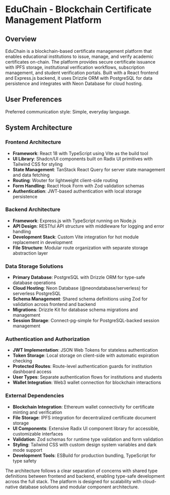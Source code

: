 # EduChain - Blockchain Certificate Management Platform

## Overview

EduChain is a blockchain-based certificate management platform that enables educational institutions to issue, manage, and verify academic certificates on-chain. The platform provides secure certificate issuance with IPFS storage, institutional verification workflows, subscription management, and student verification portals. Built with a React frontend and Express.js backend, it uses Drizzle ORM with PostgreSQL for data persistence and integrates with Neon Database for cloud hosting.

## User Preferences

Preferred communication style: Simple, everyday language.

## System Architecture

### Frontend Architecture
- **Framework**: React 18 with TypeScript using Vite as the build tool
- **UI Library**: Shadcn/UI components built on Radix UI primitives with Tailwind CSS for styling
- **State Management**: TanStack React Query for server state management and data fetching
- **Routing**: Wouter for lightweight client-side routing
- **Form Handling**: React Hook Form with Zod validation schemas
- **Authentication**: JWT-based authentication with local storage persistence

### Backend Architecture
- **Framework**: Express.js with TypeScript running on Node.js
- **API Design**: RESTful API structure with middleware for logging and error handling
- **Development Stack**: Custom Vite integration for hot module replacement in development
- **File Structure**: Modular route organization with separate storage abstraction layer

### Data Storage Solutions
- **Primary Database**: PostgreSQL with Drizzle ORM for type-safe database operations
- **Cloud Hosting**: Neon Database (@neondatabase/serverless) for serverless PostgreSQL
- **Schema Management**: Shared schema definitions using Zod for validation across frontend and backend
- **Migrations**: Drizzle Kit for database schema migrations and management
- **Session Storage**: Connect-pg-simple for PostgreSQL-backed session management

### Authentication and Authorization
- **JWT Implementation**: JSON Web Tokens for stateless authentication
- **Token Storage**: Local storage on client-side with automatic expiration checking
- **Protected Routes**: Route-level authentication guards for institution dashboard access
- **User Types**: Separate authentication flows for institutions and students
- **Wallet Integration**: Web3 wallet connection for blockchain interactions

### External Dependencies
- **Blockchain Integration**: Ethereum wallet connectivity for certificate minting and verification
- **File Storage**: IPFS integration for decentralized certificate document storage
- **UI Components**: Extensive Radix UI component library for accessible, customizable interfaces
- **Validation**: Zod schemas for runtime type validation and form validation
- **Styling**: Tailwind CSS with custom design system variables and dark mode support
- **Development Tools**: ESBuild for production bundling, TypeScript for type safety

The architecture follows a clear separation of concerns with shared type definitions between frontend and backend, enabling type-safe development across the full stack. The platform is designed for scalability with cloud-native database solutions and modular component architecture.